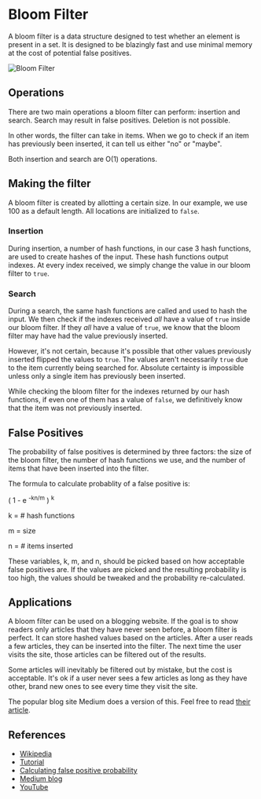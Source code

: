 # Bloom Filter

A bloom filter is a data structure designed to
test whether an element is present in a set. It
is designed to be blazingly fast and use minimal
memory at the cost of potential false positives.

![Bloom Filter](https://upload.wikimedia.org/wikipedia/commons/a/ac/Bloom_filter.svg)

## Operations

There are two main operations a bloom filter can
perform: insertion and search. Search may result in
false positives. Deletion is not possible.

In other words, the filter can take in items. When
we go to check if an item has previously been
inserted, it can tell us either "no" or "maybe".

Both insertion and search are O(1) operations.

## Making the filter

A bloom filter is created by allotting a certain size.
In our example, we use 100 as a default length. All
locations are initialized to `false`.

### Insertion

During insertion, a number of hash functions,
in our case 3 hash functions, are used to create
hashes of the input. These hash functions output
indexes. At every index received, we simply change
the value in our bloom filter to `true`.

### Search

During a search, the same hash functions are called
and used to hash the input. We then check if the
indexes received _all_ have a value of `true` inside
our bloom filter. If they _all_ have a value of
`true`, we know that the bloom filter may have had
the value previously inserted.

However, it's not certain, because it's possible
that other values previously inserted flipped the
values to `true`. The values aren't necessarily
`true` due to the item currently being searched for.
Absolute certainty is impossible unless only a single
item has previously been inserted.

While checking the bloom filter for the indexes
returned by our hash functions, if even one of them
has a value of `false`, we definitively know that the
item was not previously inserted.

## False Positives

The probability of false positives is determined by
three factors: the size of the bloom filter, the
number of hash functions we use, and the number
of items that have been inserted into the filter.

The formula to calculate probablity of a false positive is:

( 1 - e <sup>-kn/m</sup> ) <sup>k</sup>

k = # hash functions

m = size

n = # items inserted

These variables, k, m, and n, should be picked based
on how acceptable false positives are. If the values
are picked and the resulting probability is too high,
the values should be tweaked and the probability
re-calculated.

## Applications

A bloom filter can be used on a blogging website. If
the goal is to show readers only articles that they
have never seen before, a bloom filter is perfect.
It can store hashed values based on the articles. After
a user reads a few articles, they can be inserted into
the filter. The next time the user visits the site,
those articles can be filtered out of the results.

Some articles will inevitably be filtered out by mistake,
but the cost is acceptable. It's ok if a user never sees
a few articles as long as they have other, brand new ones
to see every time they visit the site.

The popular blog site Medium does a version of this.
Feel free to read [their article](https://blog.medium.com/what-are-bloom-filters-1ec2a50c68ff).

## References

- [Wikipedia](https://en.wikipedia.org/wiki/Bloom_filter)
- [Tutorial](http://llimllib.github.io/bloomfilter-tutorial/)
- [Calculating false positive probability](https://hur.st/bloomfilter/?n=4&p=&m=18&k=3)
- [Medium blog](https://blog.medium.com/what-are-bloom-filters-1ec2a50c68ff)
- [YouTube](https://www.youtube.com/watch?v=bEmBh1HtYrw)
